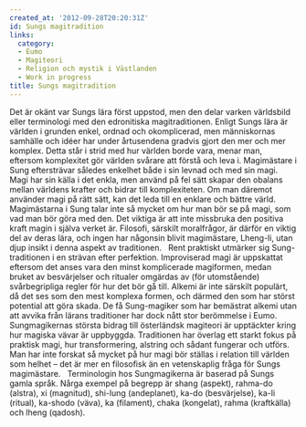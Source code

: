```yaml
---
created_at: '2012-09-28T20:20:31Z'
id: Sungs magitradition
links:
  category:
  - Eumo
  - Magiteori
  - Religion och mystik i Västlanden
  - Work in progress
title: Sungs magitradition
---
```


Det är okänt var Sungs lära först uppstod, men den delar varken världsbild eller terminologi med den
edronitiska magitraditionen. Enligt Sungs lära är världen i grunden enkel, ordnad och okomplicerad,
men människornas samhälle och idéer har under årtusendena gradvis gjort den mer och mer komplex.
Detta står i strid med hur världen borde vara, menar man, eftersom komplexitet gör världen svårare
att förstå och leva i. Magimästare i Sung eftersträvar således enkelhet både i sin levnad och med
sin magi. Magi har sin källa i det enkla, men använd på fel sätt skapar den obalans mellan världens
krafter och bidrar till komplexiteten. Om man däremot använder magi på rätt sätt, kan det leda till
en enklare och bättre värld.   Magimästarna i Sung talar inte så mycket om hur man bör se på magi,
som vad man bör göra med den. Det viktiga är att inte missbruka den positiva kraft magin i själva
verket är. Filosofi, särskilt moralfrågor, är därför en viktig del av deras lära, och ingen har
någonsin blivit magimästare, Lheng-li, utan djup insikt i denna aspekt av traditionen.   Rent
praktiskt utmärker sig Sung-traditionen i en strävan efter perfektion. Improviserad magi är
uppskattat eftersom det anses vara den minst komplicerade magiformen, medan bruket av besvärjelser
och ritualer omgärdas av (för utomstående) svårbegripliga regler för hur det bör gå till. Alkemi är
inte särskilt populärt, då det ses som den mest komplexa formen, och därmed den som har störst
potential att göra skada. De få Sung-magiker som har bemästrat alkemi utan att avvika från lärans
traditioner har dock nått stor berömmelse i Eumo.   Sungmagikernas största bidrag till österländsk
magiteori är upptäckter kring hur magiska vävar är uppbyggda. Traditionen har överlag ett starkt
fokus på praktisk magi, hur transformering, alstring och sådant fungerar och utförs. Man har inte
forskat så mycket på hur magi bör ställas i relation till världen som helhet – det är mer en
filosofisk än en vetenskaplig fråga för Sungs magimästare.   Terminologin hos Sungmagikerna är
baserad på Sungs gamla språk. Nårga exempel på begrepp är shang (aspekt), rahma-do (alstra), xi
(magnitud), shi-lung (andeplanet), ka-do (besvärjelse), ka-li (ritual), ka-shodo (väva), ka
(filament), chaka (kongelat), rahma (kraftkälla) och lheng (qadosh).